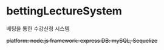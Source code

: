 # bettingLectureSystem
베팅을 통한 수강신청 시스템

<s>platform: node.js<s>
framework: express
DB: mySQL, Sequelize
